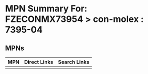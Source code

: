 



# MPN Summary For: FZECONMX73954 > con-molex : 7395-04

## MPNs
  

|MPN|Direct Links|Search Links|
| :--- | :--- | :--- |
||||
